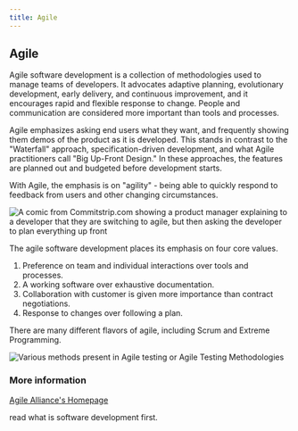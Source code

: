 ```yaml
---
title: Agile
---
```

## Agile

Agile software development is a collection of methodologies used to manage teams of developers. It advocates adaptive planning, evolutionary development, early delivery, and continuous improvement, and it encourages rapid and flexible response to change. People and communication are considered more important than tools and processes.

Agile emphasizes asking end users what they want, and frequently showing them demos of the product as it is developed. This stands in contrast to the "Waterfall" approach, specification-driven development, and what Agile practitioners call "Big Up-Front Design." In these approaches, the features are planned out and budgeted before development starts. 

With Agile, the emphasis is on "agility" - being able to quickly respond to feedback from users and other changing circumstances.

![A comic from Commitstrip.com showing a product manager explaining to a developer that they are switching to agile, but then asking the developer to plan everything up front](https://www.commitstrip.com/wp-content/uploads/2017/01/Strip-Budegt-fixe-pour-projet-flexible-english650-final.jpg)

The agile software development places its emphasis on four core values.
1. Preference on team and individual interactions over tools and processes.
2. A working software over exhaustive documentation.
3. Collaboration with customer is given more importance than contract negotiations.
4. Response to changes over following a plan.

There are many different flavors of agile, including Scrum and Extreme Programming.

![Various methods present in Agile testing or Agile Testing Methodologies](https://www.guru99.com/images/11-2014/agile_Processesv1_2.png)

### More information

[Agile Alliance's Homepage](https://www.agilealliance.org/)

read what is software development first.
